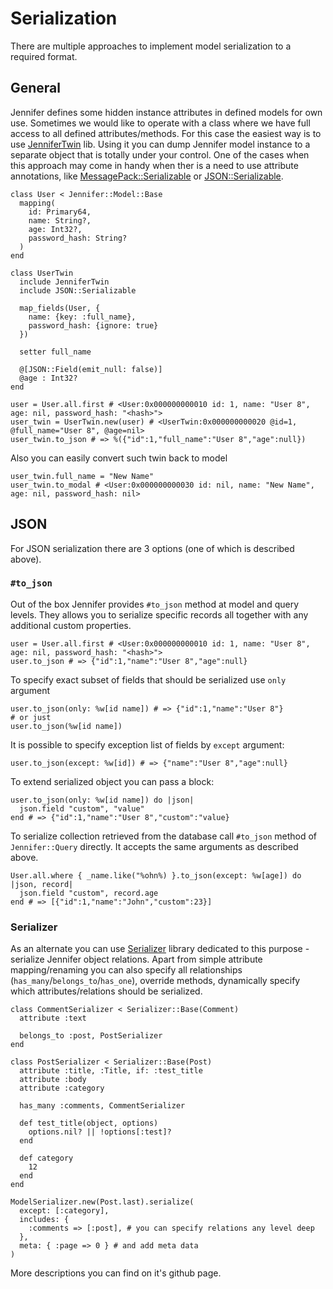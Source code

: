 # Serialization

There are multiple approaches to implement model serialization to a required format.

## General

Jennifer defines some hidden instance attributes in defined models for own use. Sometimes we would like to operate with a class where we have full access to all defined attributes/methods. For this case the easiest way is to use [JenniferTwin](https://github.com/imdrasil/jennifer_twin) lib. Using it you can dump Jennifer model instance to a separate object that is totally under your control. One of the cases when this approach may come in handy when ther is a need to use attribute annotations, like [MessagePack::Serializable](https://github.com/crystal-community/msgpack-crystal) or [JSON::Serializable](https://crystal-lang.org/api/0.31.1/JSON/Serializable.html).

```crystal
class User < Jennifer::Model::Base
  mapping(
    id: Primary64,
    name: String?,
    age: Int32?,
    password_hash: String?
  )
end

class UserTwin
  include JenniferTwin
  include JSON::Serializable

  map_fields(User, {
    name: {key: :full_name},
    password_hash: {ignore: true}
  })

  setter full_name

  @[JSON::Field(emit_null: false)]
  @age : Int32?
end

user = User.all.first # <User:0x000000000010 id: 1, name: "User 8", age: nil, password_hash: "<hash>">
user_twin = UserTwin.new(user) # <UserTwin:0x000000000020 @id=1, @full_name="User 8", @age=nil>
user_twin.to_json # => %({"id":1,"full_name":"User 8","age":null})
```

Also you can easily convert such twin back to model

```crystal
user_twin.full_name = "New Name"
user_twin.to_modal # <User:0x000000000030 id: nil, name: "New Name", age: nil, password_hash: nil>
```

## JSON

For JSON serialization there are 3 options (one of which is described above).

### `#to_json`

Out of the box Jennifer provides `#to_json` method at model and query levels. They allows you to serialize specific records all together with any additional custom properties.

```crystal
user = User.all.first # <User:0x000000000010 id: 1, name: "User 8", age: nil, password_hash: "<hash>">
user.to_json # => {"id":1,"name":"User 8","age":null}
```

To specify exact subset of fields that should be serialized use `only` argument

```crystal
user.to_json(only: %w[id name]) # => {"id":1,"name":"User 8"}
# or just
user.to_json(%w[id name])
```

It is possible to specify exception list of fields by `except` argument:

```crystal
user.to_json(except: %w[id]) # => {"name":"User 8","age":null}
```

To extend serialized object you can pass a block:

```crystal
user.to_json(only: %w[id name]) do |json|
  json.field "custom", "value"
end # => {"id":1,"name":"User 8","custom":"value}
```

To serialize collection retrieved from the database call `#to_json` method of `Jennifer::Query` directly. It accepts the same arguments as described above.

```crystal
User.all.where { _name.like("%ohn%) }.to_json(except: %w[age]) do |json, record|
  json.field "custom", record.age
end # => [{"id":1,"name":"John","custom":23}]
```

### Serializer

As an alternate you can use [Serializer](https://github.com/imdrasil/serializer) library dedicated to this purpose - serialize Jennifer object relations. Apart from simple attribute mapping/renaming you can also specify all relationships (`has_many`/`belongs_to`/`has_one`), override methods, dynamically specify which attributes/relations should be serialized.

```crystal
class CommentSerializer < Serializer::Base(Comment)
  attribute :text

  belongs_to :post, PostSerializer
end

class PostSerializer < Serializer::Base(Post)
  attribute :title, :Title, if: :test_title
  attribute :body
  attribute :category

  has_many :comments, CommentSerializer

  def test_title(object, options)
    options.nil? || !options[:test]?
  end

  def category
    12
  end
end

ModelSerializer.new(Post.last).serialize(
  except: [:category],
  includes: {
    :comments => [:post], # you can specify relations any level deep
  },
  meta: { :page => 0 } # and add meta data
)
```

More descriptions you can find on it's github page.
